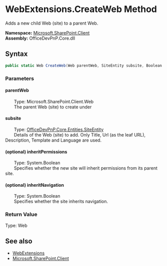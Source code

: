 # WebExtensions.CreateWeb Method  
 Adds a new child Web (site) to a parent Web.   

**Namespace:** [Microsoft.SharePoint.Client](Microsoft.SharePoint.Client.md)  
**Assembly:** OfficeDevPnP.Core.dll  
## Syntax
```C#
public static Web CreateWeb(Web parentWeb, SiteEntity subsite, Boolean inheritPermissions, Boolean inheritNavigation)
```
### Parameters
#### parentWeb  
&emsp;&emsp;Type: Microsoft.SharePoint.Client.Web  
&emsp;&emsp;The parent Web (site) to create under  

  

#### subsite  
&emsp;&emsp;Type: [OfficeDevPnP.Core.Entities.SiteEntity](OfficeDevPnP.Core.Entities.SiteEntity.md)  
&emsp;&emsp;Details of the Web (site) to add. Only Title, Url (as the leaf URL), Description, Template and Language are used.  

  

#### (optional) inheritPermissions  
&emsp;&emsp;Type: System.Boolean  
&emsp;&emsp;Specifies whether the new site will inherit permissions from its parent site.  

  

#### (optional) inheritNavigation  
&emsp;&emsp;Type: System.Boolean  
&emsp;&emsp;Specifies whether the site inherits navigation.  

  

### Return Value
Type: Web  
  


## See also
- [WebExtensions](Microsoft.SharePoint.Client.WebExtensions.md) 
- [Microsoft.SharePoint.Client](Microsoft.SharePoint.Client.md) 
